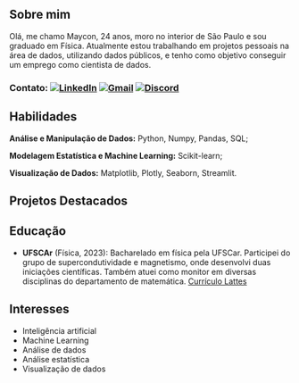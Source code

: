 ## Sobre mim

Olá, me chamo Maycon, 24 anos, moro no interior de São Paulo e sou graduado em Física. Atualmente estou trabalhando em projetos pessoais na área de dados, utilizando dados públicos, e tenho como objetivo conseguir um emprego como cientista de dados.

### Contato: [![LinkedIn](https://img.shields.io/badge/-LinkedIn-0077B5?style=flat-square&logo=linkedin&logoColor=white)](https://www.linkedin.com/in/mayconrocha14/) [![Gmail](https://img.shields.io/badge/-Gmail-D14836?style=flat-square&logo=gmail&logoColor=white)](mailto:mayconrochads@gmail.com) [![Discord](https://img.shields.io/badge/-Discord-5865F2?style=flat-square&logo=discord&logoColor=white)](https://discord.com/users/Marimbondo#7836)

## Habilidades

**Análise e Manipulação de Dados:** Python, Numpy, Pandas, SQL;

**Modelagem Estatística e Machine Learning:** Scikit-learn;

**Visualização de Dados:** Matplotlib, Plotly, Seaborn, Streamlit.

## Projetos Destacados
<!-- - [Nome do projeto 1](link_para_o_projeto1): Breve descrição do projeto. -->


## Educação

- **UFSCAr** (Física, 2023): Bacharelado em física pela UFSCar. Participei do grupo de supercondutividade e magnetismo, onde desenvolvi duas iniciações científicas. Também atuei como monitor em diversas disciplinas do departamento de matemática. [Currículo Lattes](link_do_seu_perfil_no_Lattes)

## Interesses

- Inteligência artificial
- Machine Learning
- Análise de dados
- Análise estatística
- Visualização de dados

<!--
**MayconRochaaa/MayconRochaaa** is a ✨ _special_ ✨ repository because its `README.md` (this file) appears on your GitHub profile.

Here are some ideas to get you started:

- 🔭 I’m currently working on ...
- 🌱 I’m currently learning ...
- 👯 I’m looking to collaborate on ...
- 🤔 I’m looking for help with ...
- 💬 Ask me about ...
- 📫 How to reach me: ...
- 😄 Pronouns: ...
- ⚡ Fun fact: ...
-->
